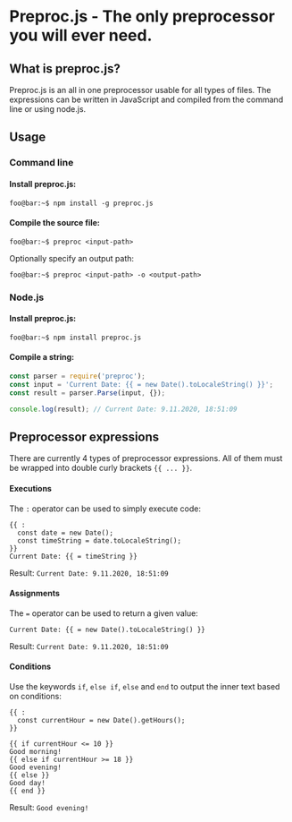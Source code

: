 # Preproc.js - The only preprocessor you will ever need.

## What is preproc.js?
Preproc.js is an all in one preprocessor usable for all types of files. The expressions can be written in JavaScript and compiled from the command line or using node.js. 

## Usage
### Command line
#### Install preproc.js:
``` console
foo@bar:~$ npm install -g preproc.js
```

#### Compile the source file:
``` console
foo@bar:~$ preproc <input-path>
```
Optionally specify an output path:
``` console
foo@bar:~$ preproc <input-path> -o <output-path>
```

### Node.js
#### Install preproc.js:
``` console
foo@bar:~$ npm install preproc.js
```

#### Compile a string:
``` javascript
const parser = require('preproc');
const input = 'Current Date: {{ = new Date().toLocaleString() }}';
const result = parser.Parse(input, {});

console.log(result); // Current Date: 9.11.2020, 18:51:09
```

## Preprocessor expressions
There are currently 4 types of preprocessor expressions. All of them must be wrapped into double curly brackets `{{ ... }}`.

#### Executions
The `:` operator can be used to simply execute code:
```
{{ :
  const date = new Date();
  const timeString = date.toLocaleString();
}}
Current Date: {{ = timeString }}
```
Result:
`Current Date: 9.11.2020, 18:51:09`

#### Assignments
The `=` operator can be used to return a given value:
```
Current Date: {{ = new Date().toLocaleString() }}
```
Result:
`Current Date: 9.11.2020, 18:51:09`

#### Conditions
Use the keywords `if`, `else if`, `else` and `end` to output the inner text based on conditions:
```
{{ :
  const currentHour = new Date().getHours();
}}

{{ if currentHour <= 10 }}
Good morning!
{{ else if currentHour >= 18 }}
Good evening!
{{ else }}
Good day!
{{ end }}
```
Result:
`Good evening!`
